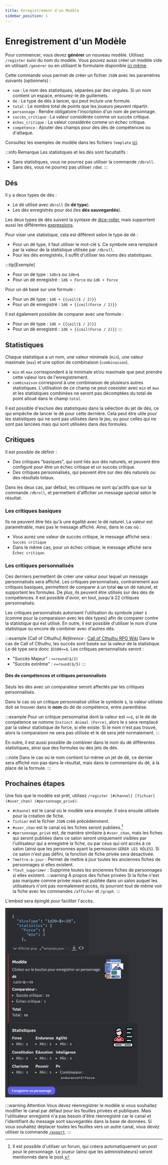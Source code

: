 ```yaml
---
title: Enregistrement d'un Modèle
sidebar_position: 1
---
```

# Enregistrement d'un Modèle

Pour commencer, vous devez **générer** un nouveau modèle. Utilisez `/register` suivi du nom du modèle. Vous pouvez aussi créer un modèle vide en utilisant `/générer` ou en utilisant le formulaire disponible [ici même](./form.mdx).

Cette commande vous permet de créer un fichier `JSON` avec les paramètres suivants (optionnels) :

- `nom` : Le nom des statistiques, séparées par des virgules. Si un nom contient un espace, entourez-le de guillemets.
- `dé` : Le type de dés à lancer, qui peut inclure une formule.
- `total` : Le nombre total de points que les joueurs peuvent répartir.
- `personnage` : Rendre obligatoire l'inscription d'un nom de personnage.
- `succès_critique` : La valeur considérée comme un succès critique.
- `échec_critique` : La valeur considérée comme un échec critique.
- `compétence` : Ajouter des champs pour des dés de compétences ou d'attaque.

Consultez les exemples de modèle dans les fichiers `template` [ici](https://github.com/Dicelette/discord-dicelette/tree/main/template).

:::info Remarque
Les statistiques et les dés sont facultatifs :
- Sans statistiques, vous ne pourrez pas utiliser la commande `/dbroll`.
- Sans dés, vous ne pourrez pas utiliser `/dbd`. 
:::

## Dés

Il y a deux types de dés :

- Le dé utilisé avec `dbroll` (le **dé type**).
- Les dés enregistrés pour `dbd` (les **dés sauvegardés**).

Les deux types de dés suivent la syntaxe de [dice-roller](https://dice-roller.github.io/documentation/), mais supportent aussi les différentes [expressions](../Usage/expression.mdx).

Pour viser une statistique, cela est différent selon le type de dé :
- Pour un dé type, il faut utiliser le mot-clé `$`. Ce symbole sera remplacé par la valeur de la statistique utilisée par `/dbroll`.
- Pour les dés enregistrés, il suffit d'utiliser les noms des statistiques. 

:::tip[Exemple]
- Pour un dé type : `1d6>$` ou `1d6+$`
- Pour un dé enregistré : `1d6 > Force` ou `1d6 + Force`

Pour un dé basé sur une formule :
- Pour un dé type : `1d6 + {{ceil($ / 2)}}`
- Pour un dé enregistré : `1d6 + {{ceil(Force / 2)}}`

Il est également possible de comparer avec une formule :
- Pour un dé type : `1d6 > {{ceil($ / 2)}}`
- Pour un dé enregistré : `1d6 > {{ceil(Force / 2)}}`
:::


## Statistiques

Chaque statistique a un nom, une valeur minimale (`min`), une valeur maximale (`max`) et une option de combinaison (`combinaison`). 
- `min` et `max` correspondent à la minimale et/ou maximale que peut prendre cette valeur lors de l'enregistrement.
- `combinaison` correspond à une combinaison de plusieurs autres statistiques. L'utilisation de ce champ ne peut coexister avec `min` et `max` et les statistiques combinées ne seront pas décomptées du total de point alloué dans le champ `total`.

Il est possible d'exclure des statistiques dans la sélection du jet de dés, ce qui empêche de lancer le dé pour cette dernière. Cela peut être utile pour les statistiques qui ne sont pas utilisées dans le jeu, ou pour celles qui ne sont pas lancées mais qui sont utilisées dans des formules.

## Critiques

Il est possible de définir :
- Des critiques "basiques", qui sont liés aux dés naturels, et peuvent être configuré pour être un échec critique et un succès critique.
- Des critiques personnalisés, qui peuvent être sur des dés naturels ou des résultats totaux.  

Dans les deux cas, par défaut, les critiques ne sont qu'actifs que sur la commande `/dbroll`, et permettent d'afficher un message spécial selon le résultat.

### Les critiques basiques

Ils ne peuvent être liés qu'à une égalité avec le dé naturel. La valeur est paramétrable, mais pas le message affiché.
Ainsi, dans le cas où :
- Vous aurez une valeur de succès critique, le message affiché sera : `Succès critique`
- Dans le même cas, pour un échec critique, le message affiché sera `Échec critique`.

### Les critiques personnalisés

Ces derniers permettent de créer une valeur pour lequel un message personnalisés sera affiché.
Les critiques personnalisés, contrairement aux critiques basiques, permettent de comparer à un total **ou** un dé naturel, et supportent les formules. De plus, ils peuvent être utilisés sur des dés de compétences.
Il est possible d'avoir, en tout, jusqu'à 22 critiques personnalisés.

Les critiques personnalisés autorisent l'utilisation du symbole joker `$` (comme pour la comparaison avec les dés types) afin de comparer contre la statistique qui est utilisé. En outre, il est possible d'utiliser le nom d'une statistique ou encore de combiner avec d'autres dés.

:::example [Call of Cthulhu]
*Référence* : [Call of Cthulhu RPG Wiki](https://cthulhuwiki.chaosium.com/rules/combat.html)
Dans le cas de Call of Cthulhu, les succès sont basés sur la valeur de la statistique. Le dé type sera donc `1D100<=$`.
Les critiques personnalisés seront :
- "Succès Majeur" : `<=round($/2)`
- "Succès extrême" : `<=round($/5)`
:::

#### Dés de compétences et critiques personnalisés
Seuls les dés avec un comparateur seront affectés par les critiques personnalisés.

Dans le cas où un critique personnalisé utilise le symbole `$`, la valeur utilisée doit se trouver dans le **nom** du dé de compétence, entre parenthèse. 

:::example
Pour un critique personnalisé dont la valeur est `<=$`, si le dé de compétence se nomme `Instinct Animal (Force)`, alors le `$` sera remplacé par la valeur statistique de force, si elle existe.
Si le nom n'est pas trouvé, alors la comparaison ne sera pas utilisée et le dé sera jeté normalement. 
:::

En outre, il est aussi possible de combiner dans le nom du dé différentes statistiques, ainsi que des formules ou des jets de dés.

:::note
Dans le cas où le nom contient lui-même un jet de dé, ce dernier sera affiché non pas dans le résultat, mais dans le commentaire du dé, à la place de la formule.
:::

## Prochaines étapes

Une fois que le modèle est prêt, utilisez `/register [#channel] [fichier] (#user_chan) (#personnage_privé)`. 
- `#channel` est le canal où le modèle sera envoyée. Il sera ensuite utilisée pour la création de fiche.
- `fichier` est le fichier `JSON` créé précédemment.
- `#user_chan` est le canal où les fiches seront publiées.[^1]
- `#personnage_privé` est, de manière similaire à `#user_chan`, mais les fiches qui seront publiées dans ce salon seront uniquement visibles par l'utilisateur qui a enregistré la fiche, ou par ceux qui ont accès à ce salon (ainsi que les personnes ayant la permission `GÉRER LES RÔLES`). Si ce salon n'est pas défini, la fonction de fiche privée sera désactivée.
- `?mettre-à-jour` : Permet de mettre à jour toutes les anciennes fiches de personnages si elles existent.
- `?tout_supprimer` : Supprime toutes les anciennes fiches de personnages si elles existent.
:::warning À propos des fiches privées
Si la fiche n'est pas marquée comme privée mais est publiée dans un salon auquel les utilisateurs n'ont pas normalement accès, ils pourront tout de même voir la fiche avec les commandes `/afficher` et `/graph`.
:::

L'embed sera épinglé pour faciliter l'accès.

![embed](/assets/register/embed_template.png)

:::warning Attention
Vous devez réenregistrer le modèle si vous souhaitez modifier le canal par défaut pour les feuilles privées et publiques. Mais l'utilisateur enregistré n'a pas besoin d'être réenregistré car le canal et l'identifiant du message sont sauvegardés dans la base de données.
Si vous souhaitez déplacer toutes les feuilles vers un autre canal, vous devez utiliser la commande [`/export`](../config/import_export.md).
:::

[^1]: Il est possible d'utiliser un forum, qui créera automatiquement un post pour le personnage. Le joueur (ainsi que les administrateurs) seront mentionnés dans le post. 

